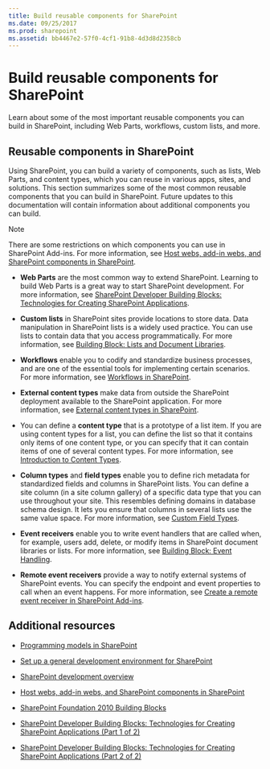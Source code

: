 ```yaml
---
title: Build reusable components for SharePoint
ms.date: 09/25/2017
ms.prod: sharepoint
ms.assetid: bb4467e2-57f0-4cf1-91b8-4d3d8d2358cb
---
```



# Build reusable components for SharePoint
Learn about some of the most important reusable components you can build in SharePoint, including Web Parts, workflows, custom lists, and more.
## Reusable components in SharePoint
<a name="SP15Reusecomp_Reusable"> </a>

Using SharePoint, you can build a variety of components, such as lists, Web Parts, and content types, which you can reuse in various apps, sites, and solutions. This section summarizes some of the most common reusable components that you can build in SharePoint. Future updates to this documentation will contain information about additional components you can build.
  
    
> [!NOTE]
> There are some restrictions on which components you can use in SharePoint Add-ins. For more information, see  [Host webs, add-in webs, and SharePoint components in SharePoint](http://msdn.microsoft.com/library/b791cdf5-8aa2-47fa-bc4c-aee437354759%28Office.15%29.aspx). 
  
    
    


- **Web Parts** are the most common way to extend SharePoint. Learning to build Web Parts is a great way to start SharePoint development. For more information, see [SharePoint Developer Building Blocks: Technologies for Creating SharePoint Applications](http://msdn.microsoft.com/library/138422cf-c140-466a-bcd8-cacba51ef886%28Office.15%29.aspx#bb2_WebParts).
    
  
- **Custom lists** in SharePoint sites provide locations to store data. Data manipulation in SharePoint lists is a widely used practice. You can use lists to contain data that you access programmatically. For more information, see [Building Block: Lists and Document Libraries](http://msdn.microsoft.com/library/16da8f64-f53b-4490-8636-db0e4d7a6912%28Office.15%29.aspx).
    
  
- **Workflows** enable you to codify and standardize business processes, and are one of the essential tools for implementing certain scenarios. For more information, see [Workflows in SharePoint](workflows-in-sharepoint.md).
    
  
- **External content types** make data from outside the SharePoint deployment available to the SharePoint application. For more information, see [External content types in SharePoint](external-content-types-in-sharepoint.md).
    
  
- You can define a **content type** that is a prototype of a list item. If you are using content types for a list, you can define the list so that it contains only items of one content type, or you can specify that it can contain items of one of several content types. For more information, see [Introduction to Content Types](http://msdn.microsoft.com/library/a345a6c5-7031-46ab-a2c2-37bedc3012f4%28Office.15%29.aspx).
    
  
- **Column types** and **field types** enable you to define rich metadata for standardized fields and columns in SharePoint lists. You can define a site column (in a site column gallery) of a specific data type that you can use throughout your site. This resembles defining domains in database schema design. It lets you ensure that columns in several lists use the same value space. For more information, see [Custom Field Types](http://msdn.microsoft.com/library/1345b345-226d-443a-918f-af123a3c7b13%28Office.15%29.aspx).
    
  
- **Event receivers** enable you to write event handlers that are called when, for example, users add, delete, or modify items in SharePoint document libraries or lists. For more information, see [Building Block: Event Handling](http://msdn.microsoft.com/library/212cf488-43cb-4250-82d5-3b962b6e56e6%28Office.15%29.aspx).
    
  
- **Remote event receivers** provide a way to notify external systems of SharePoint events. You can specify the endpoint and event properties to call when an event happens. For more information, see [Create a remote event receiver in SharePoint Add-ins](http://msdn.microsoft.com/library/628c6103-52f9-4d85-9464-4a6862b36640%28Office.15%29.aspx).
    
  

## Additional resources
<a name="SP15Reusecomp_AddRes"> </a>


-  [Programming models in SharePoint](programming-models-in-sharepoint.md)
    
  
-  [Set up a general development environment for SharePoint](set-up-a-general-development-environment-for-sharepoint.md)
    
  
-  [SharePoint development overview](sharepoint-development-overview.md)
    
  
-  [Host webs, add-in webs, and SharePoint components in SharePoint](http://msdn.microsoft.com/library/b791cdf5-8aa2-47fa-bc4c-aee437354759%28Office.15%29.aspx)
    
  
-  [SharePoint Foundation 2010 Building Blocks](http://msdn.microsoft.com/library/0d7f5106-dcbd-442e-9907-d28a323bbe11%28Office.15%29.aspx)
    
  
-  [SharePoint Developer Building Blocks: Technologies for Creating SharePoint Applications (Part 1 of 2)](http://msdn.microsoft.com/library/7ef04158-d149-4301-ab91-4617677eefc4%28Office.15%29.aspx)
    
  
-  [SharePoint Developer Building Blocks: Technologies for Creating SharePoint Applications (Part 2 of 2)](http://msdn.microsoft.com/library/138422cf-c140-466a-bcd8-cacba51ef886%28Office.15%29.aspx)
    
  

